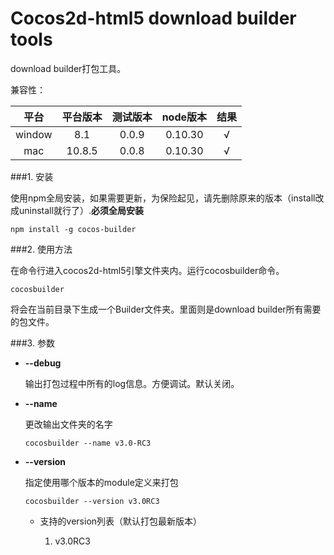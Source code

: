 Cocos2d-html5 download builder tools
==================

download builder打包工具。

兼容性：

|平台|平台版本|测试版本|node版本|结果|
|:----:|:--------:|:--------:|:----------:|:---:|
|window|8.1|0.0.9|0.10.30|√|
|mac|10.8.5|0.0.8|0.10.30|√|

###1. 安装

使用npm全局安装，如果需要更新，为保险起见，请先删除原来的版本（install改成uninstall就行了）.**必须全局安装**

```
npm install -g cocos-builder
```

###2. 使用方法

在命令行进入cocos2d-html5引擎文件夹内。运行cocosbuilder命令。

```
cocosbuilder
```

将会在当前目录下生成一个Builder文件夹。里面则是download builder所有需要的包文件。

###3. 参数

- **--debug**

    输出打包过程中所有的log信息。方便调试。默认关闭。
    
- **--name**

    更改输出文件夹的名字
    
    ```
    cocosbuilder --name v3.0-RC3
    ```
    
- **--version**

    指定使用哪个版本的module定义来打包
    
    ```
    cocosbuilder --version v3.0RC3
    ```
    
    - 支持的version列表（默认打包最新版本）
    
        1. v3.0RC3
